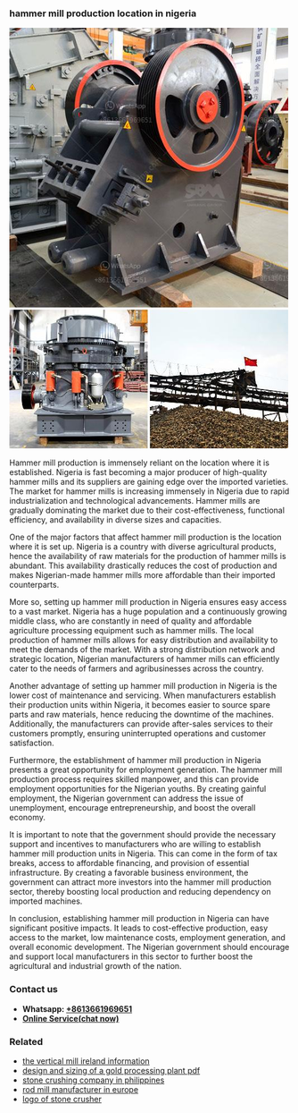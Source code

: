 <h3>hammer mill production location in nigeria</h3><img src='1708589613.jpg' alt=''><p>Hammer mill production is immensely reliant on the location where it is established. Nigeria is fast becoming a major producer of high-quality hammer mills and its suppliers are gaining edge over the imported varieties. The market for hammer mills is increasing immensely in Nigeria due to rapid industrialization and technological advancements. Hammer mills are gradually dominating the market due to their cost-effectiveness, functional efficiency, and availability in diverse sizes and capacities.</p><p>One of the major factors that affect hammer mill production is the location where it is set up. Nigeria is a country with diverse agricultural products, hence the availability of raw materials for the production of hammer mills is abundant. This availability drastically reduces the cost of production and makes Nigerian-made hammer mills more affordable than their imported counterparts.</p><p>More so, setting up hammer mill production in Nigeria ensures easy access to a vast market. Nigeria has a huge population and a continuously growing middle class, who are constantly in need of quality and affordable agriculture processing equipment such as hammer mills. The local production of hammer mills allows for easy distribution and availability to meet the demands of the market. With a strong distribution network and strategic location, Nigerian manufacturers of hammer mills can efficiently cater to the needs of farmers and agribusinesses across the country.</p><p>Another advantage of setting up hammer mill production in Nigeria is the lower cost of maintenance and servicing. When manufacturers establish their production units within Nigeria, it becomes easier to source spare parts and raw materials, hence reducing the downtime of the machines. Additionally, the manufacturers can provide after-sales services to their customers promptly, ensuring uninterrupted operations and customer satisfaction.</p><p>Furthermore, the establishment of hammer mill production in Nigeria presents a great opportunity for employment generation. The hammer mill production process requires skilled manpower, and this can provide employment opportunities for the Nigerian youths. By creating gainful employment, the Nigerian government can address the issue of unemployment, encourage entrepreneurship, and boost the overall economy.</p><p>It is important to note that the government should provide the necessary support and incentives to manufacturers who are willing to establish hammer mill production units in Nigeria. This can come in the form of tax breaks, access to affordable financing, and provision of essential infrastructure. By creating a favorable business environment, the government can attract more investors into the hammer mill production sector, thereby boosting local production and reducing dependency on imported machines.</p><p>In conclusion, establishing hammer mill production in Nigeria can have significant positive impacts. It leads to cost-effective production, easy access to the market, low maintenance costs, employment generation, and overall economic development. The Nigerian government should encourage and support local manufacturers in this sector to further boost the agricultural and industrial growth of the nation.</p><h3>Contact us</h3><ul><li><strong>Whatsapp:&nbsp;<a href="https://wa.me/8613661969651">+8613661969651</a></strong></li><li><a href="https://swt.shibang-china.com/?git&amp;zhl&amp;hammer mill production location in nigeria"><strong>Online Service(chat now)</strong></a></li></ul><h3>Related</h3><ul><li><a href='the vertical mill ireland information.md'>the vertical mill ireland information</a></li><li><a href='design and sizing of a gold processing plant pdf.md'>design and sizing of a gold processing plant pdf</a></li><li><a href='stone crushing company in philippines.md'>stone crushing company in philippines</a></li><li><a href='rod mill manufacturer in europe.md'>rod mill manufacturer in europe</a></li><li><a href='logo of stone crusher.md'>logo of stone crusher</a></li></ul>